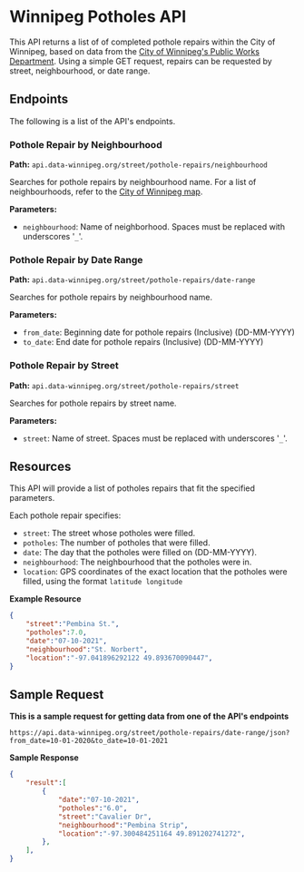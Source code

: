 # Winnipeg Potholes API
This API returns a list of of completed pothole repairs within the City of Winnipeg, based on data from the [City of Winnipeg's Public Works Department](https://data.winnipeg.ca/Streets/Pothole-Repairs/4mat-mb3w). Using a simple GET request, repairs can be requested by street, neighbourhood, or date range.

## Endpoints

The following is a list of the API's endpoints.

### Pothole Repair by Neighbourhood 

**Path:** `api.data-winnipeg.org/street/pothole-repairs/neighbourhood`  
  
Searches for pothole repairs by neighbourhood name. For a list of neighbourhoods, refer to the [City of Winnipeg map](https://data.winnipeg.ca/City-Planning/Neighbourhood/fen6-iygi).  

**Parameters:**  
- `neighbourhood`: Name of neighborhood. Spaces must be replaced with underscores '`_`'.

### Pothole Repair by Date Range

**Path:** `api.data-winnipeg.org/street/pothole-repairs/date-range`  
  
Searches for pothole repairs by neighbourhood name.  

**Parameters:**  
- `from_date`: Beginning date for pothole repairs (Inclusive) (DD-MM-YYYY)
- `to_date`: End date for pothole repairs (Inclusive) (DD-MM-YYYY)

### Pothole Repair by Street

**Path:** `api.data-winnipeg.org/street/pothole-repairs/street`  
  
Searches for pothole repairs by street name.  

**Parameters:**  
- `street`: Name of street. Spaces must be replaced with underscores '`_`'.

## Resources

This API will provide a list of potholes repairs that fit the specified parameters.

Each pothole repair specifies:
  - `street`: The street whose potholes were filled.
  - `potholes`: The number of potholes that were filled.
  - `date`: The day that the potholes were filled on (DD-MM-YYYY).
  - `neighbourhood`: The neighbourhood that the potholes were in.
  - `location`: GPS coordinates of the exact location that the potholes were filled, using the format `latitude longitude`

**Example Resource**
```json
{
	"street":"Pembina St.",
	"potholes":7.0,
	"date":"07-10-2021",
	"neighbourhood":"St. Norbert",
	"location":"-97.041896292122 49.893670090447",
}
```


## Sample Request  
  
  
**This is a sample request for getting data from one of the API's endpoints**
```
https://api.data-winnipeg.org/street/pothole-repairs/date-range/json?from_date=10-01-2020&to_date=10-01-2021
```

**Sample Response**
```json
{
	"result":[
		{
			"date":"07-10-2021",
			"potholes":"6.0",
			"street":"Cavalier Dr",
			"neighbourhood":"Pembina Strip",
			"location":"-97.300484251164 49.891202741272",
		},
	],
}
```
